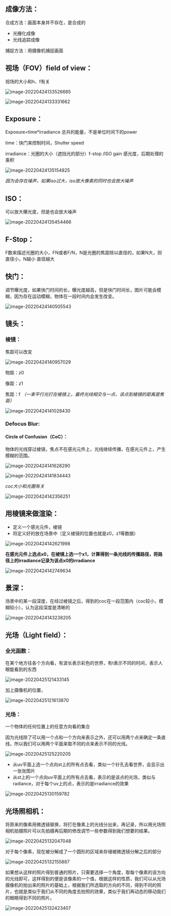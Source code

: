## 成像方法：

合成方法：画面本身并不存在，是合成的

- 光栅化成像
- 光线追踪成像

捕捉方法：用摄像机捕捉画面

## 视场（FOV）field of view：

视场的大小和h、f有关

![image-20220424133526685](C:\Users\huangxuemei\AppData\Roaming\Typora\typora-user-images\image-20220424133526685.png)

![image-20220424133331662](C:\Users\huangxuemei\AppData\Roaming\Typora\typora-user-images\image-20220424133331662.png)

## Exposure：

Exposure=time*irradiance 总共的能量，不是单位时间下的power

time：快门来控制时间，Shutter speed

irradiance：光圈的大小（遮挡光的部分）f-stop /ISO gain 感光度，后期处理的乘积

![image-20220424135154825](C:\Users\huangxuemei\AppData\Roaming\Typora\typora-user-images\image-20220424135154825.png)

*因为会存在噪声，如果iso过大，iso放大像素的同时也会放大噪声*

## ISO：

可以放大曝光度，但是也会放大噪声

![image-20220424135454466](C:\Users\huangxuemei\AppData\Roaming\Typora\typora-user-images\image-20220424135454466.png)

## F-Stop：

F数来描述光圈的大小，FN或者F/N，N是光圈的焦距除以直径的，如果N大，则直径小，N越小 直径越大

## 快门：

调节曝光度，如果快门时间的长，曝光度越高，但是快门时间长，图片可能会模糊，因为存在运动模糊，物体在一段时间内会发生改变。

![image-20220424140505543](C:\Users\huangxuemei\AppData\Roaming\Typora\typora-user-images\image-20220424140505543.png)

## 镜头：

### 棱镜：

焦距可以改变

![image-20220424140957029](C:\Users\huangxuemei\AppData\Roaming\Typora\typora-user-images\image-20220424140957029.png)

物距：z0

像距：z1

焦距：f *（一束平行光打在棱镜上，最终光线相交与一点，该点到棱镜的距离是焦距）*

![image-20220424141028430](C:\Users\huangxuemei\AppData\Roaming\Typora\typora-user-images\image-20220424141028430.png)

### Defocus Blur:

#### Circle of Confusion（CoC）：

物体的光线穿过棱镜，焦点不在感光元件上，光线继续传播，在感光元件上，产生模糊的范围。

![image-20220424141628290](C:\Users\huangxuemei\AppData\Roaming\Typora\typora-user-images\image-20220424141628290.png)

![image-20220424141834443](C:\Users\huangxuemei\AppData\Roaming\Typora\typora-user-images\image-20220424141834443.png)

*coc大小和光圈有关*

![image-20220424142356251](C:\Users\huangxuemei\AppData\Roaming\Typora\typora-user-images\image-20220424142356251.png)

## 用棱镜来做渲染：

- 定义一个感光元件，棱镜
- 将定义好的放在场景中（定义棱镜的位置也就是z0，z1等数据）

![image-20220424142621998](C:\Users\huangxuemei\AppData\Roaming\Typora\typora-user-images\image-20220424142621998.png)

**在感光元件上选点x0，在棱镜上选一个x1，计算得到一条光线的传播路径，将路径上的irradiance记录为该点x0的irradiance**

![image-20220424142749634](C:\Users\huangxuemei\AppData\Roaming\Typora\typora-user-images\image-20220424142749634.png)

## 景深：

场景中的某一段深度，在经过棱镜之后，得到的coc在一段范围内（coc较小，模糊较小），认为这段深度是清晰的

![image-20220424143238205](C:\Users\huangxuemei\AppData\Roaming\Typora\typora-user-images\image-20220424143238205.png)

## 光场（Light field）：

### 全光函数：

在某个地方往各个方向看，有波长表示彩色的世界，有t表示不同的时间，表示人眼能看到的东西

![image-20220425121433145](C:\Users\huangxuemei\AppData\Roaming\Typora\typora-user-images\image-20220425121433145.png)

加上摄像机的位置，

![image-20220425121613870](C:\Users\huangxuemei\AppData\Roaming\Typora\typora-user-images\image-20220425121613870.png)

### 光场：

一个物体的任何位置上的任意方向看的集合

因为光线除了可以用一个点和一个方向来表示之外，还可以用两个点来确定一条直线，所以我们可以用两个平面来取不同的点来表示不同的光线。

![image-20220425125220205](C:\Users\huangxuemei\AppData\Roaming\Typora\typora-user-images\image-20220425125220205.png)

- 从uv平面上选一个点向st上的所有点去看，类似一个针孔去看世界，会显示出一张张图片
- 从st上的一个点向uv平面上的所有点去看，表示的是该点的光场，类似与radiance，对于每个uv上的点，表示的是irradiance的效果

![image-20220425130159782](C:\Users\huangxuemei\AppData\Roaming\Typora\typora-user-images\image-20220425130159782.png)

## 光场照相机：

将原来的像素用微透镜替换，将打在像素上的光线分出来，再记录，所以用光场照相机拍摄照片可以先拍摄再后期的修改调节一些参数得到我们想要的结果。

![image-20220425132047048](C:\Users\huangxuemei\AppData\Roaming\Typora\typora-user-images\image-20220425132047048.png)

对于每个像素，现在被分解成了一个圆形的区域来存储被微透镜分解之后的部分

![image-20220425132155887](C:\Users\huangxuemei\AppData\Roaming\Typora\typora-user-images\image-20220425132155887.png)

如果想从这样的照片得到普通的照片，只需要选择一个角度，取每个像素的该方向的光线即可，这样得到的便是该像素的一个值，根据这样的性质，我们可以从光场摄像机的拍出来的照片的基础上，根据我们所选取的方向的不同，得到不同的照片，也就是类似于我们从不同的角度去拍照的效果，类似于我们再动态的移动我们的眼睛得到不同的照片。

![image-20220425132423407](C:\Users\huangxuemei\AppData\Roaming\Typora\typora-user-images\image-20220425132423407.png)

